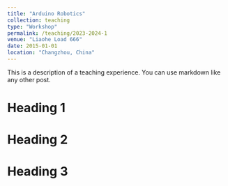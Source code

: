 ```yaml
---
title: "Arduino Robotics"
collection: teaching
type: "Workshop"
permalink: /teaching/2023-2024-1
venue: "Liaohe Load 666"
date: 2015-01-01
location: "Changzhou, China"
---
```


This is a description of a teaching experience. You can use markdown like any other post.

Heading 1
======

Heading 2
======

Heading 3
======
